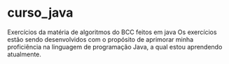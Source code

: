 # curso_java
Exercícios da matéria de algoritmos do BCC feitos em java
Os exercícios estão sendo desenvolvidos com o propósito de aprimorar minha 
proficiência na linguagem de programação Java, a qual estou aprendendo atualmente.
